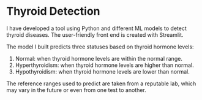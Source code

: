 # Thyroid Detection
I have developed a tool using Python and different ML models to detect thyroid diseases. The user-friendly front end is created with Streamlit. 

The model I built predicts three statuses based on thyroid hormone levels:

1. Normal: when thyroid hormone levels are within the normal range.
2. Hyperthyroidism: when thyroid hormone levels are higher than normal.
3. Hypothyroidism: when thyroid hormone levels are lower than normal.

The reference ranges used to predict are taken from a reputable lab, which may vary in the future or even from one test to another.
